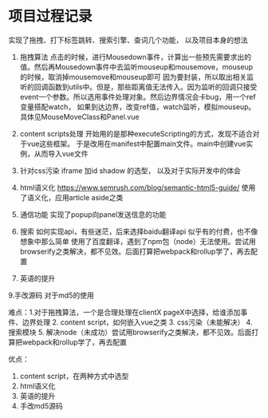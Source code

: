 # 项目过程记录
实现了拖拽、打下标签跳转、搜索引擎、查词几个功能， 以及项目本身的想法

1. 拖拽算法
点击的时候，进行Mousedown事件，计算出一些预先需要求出的值。然后再Mousedown事件中去监听mouseup和mousemove，mouseup的时候，取消掉mousemove和mouseup即可
因为要封装，所以取出相关监听的回调函数到utils中。但是，那些距离值无法传入。因为监听的回调只接受event一个参数。所以选用事件处理对象。然后边界情况会卡bug，用一个ref变量搭配watch， 如果到达边界，改变ref值，watch监听，模拟mouseup。
具体见MouseMoveClass和Panel.vue

2. content scripts处理
开始用的是那种executeScripting的方式，发现不适合对于vue这些框架。
于是改用在manifest中配置main文件。main中创建vue实例，从而导入vue文件

3. 针对css污染
iframe
加id
shadow
的选型，
以及对于实际开发中的体会

4. html语义化
https://www.semrush.com/blog/semantic-html5-guide/
使用了语义化，应用article aside之类

5. 通信功能
实现了popup向panel发送信息的功能

7. 搜索
如何实现api，有些迷茫，后来选择baidu翻译api
似乎有的付费，也不像想象中那么简单
使用了百度翻译，遇到了npm包（node）无法使用。尝试用browserify之类解决，都不见效。后面打算把webpack和rollup学了，再去配置

8. 英语的提升

9.手改源码
对于md5的使用

难点：1.对于拖拽算法，一个是合理处理在clientX pageX中选择，给谁添加事件、边界处理
2. content script，如何嵌入vue之类
3. css污染（未能解决）
4. 搜索模块
5. 解决node（未成功）尝试用browserify之类解决，都不见效。后面打算把webpack和rollup学了，再去配置



优点：
1. content script，在两种方式中选型
2. html语义化
3. 英语的提升
4. 手改md5源码
